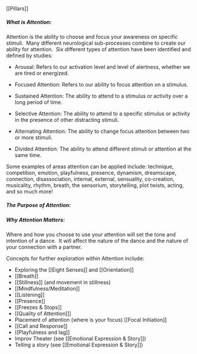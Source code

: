 [[Pillars]]

##### *What is Attention:* 
Attention is the ability to choose and focus your awareness on specific stimuli.  Many different neurological sub-processes combine to create our ability for attention.  Six different types of attention have been identified and defined by studies:

- Arousal: Refers to our activation level and level of alertness, whether we are tired or energized.
    
- Focused Attention: Refers to our ability to focus attention on a stimulus.
    
- Sustained Attention: The ability to attend to a stimulus or activity over a long period of time.
    
- Selective Attention: The ability to attend to a specific stimulus or activity in the presence of other distracting stimuli.
    
- Alternating Attention: The ability to change focus attention between two or more stimuli.
    
- Divided Attention: The ability to attend different stimuli or attention at the same time.
    

Some examples of areas attention can be applied include: technique, competition, emotion, playfulness, presence, dynamism, dreamscape, connection, disassociation, internal, external, sensuality, co-creation, musicality, rhythm, breath, the sensorium, storytelling, plot twists, acting, and so much more!

##### *The Purpose of Attention:*


##### *Why Attention Matters:*
Where and how you choose to use your attention will set the tone and intention of a dance.  It will affect the nature of the dance and the nature of your connection with a partner.  

Concepts for further exploration within Attention include:
- Exploring the [[Eight Senses]] and [[Orientation]]
- [[Breath]]
- [[Stillness]] (and movement in stillness)
- [[Mindfulness/Meditation]]
- [[Listening]]
- [[Presence]]
- [[Freezes & Stops]]
- [[Quality of Attention]]]
- Placement of attention (where is your focus) [[Focal Initiation]]
- [[Call and Response]]
- [[Playfulness and lag]]
- Improv Theater (see [[Emotional Expression & Story]])
- Telling a story (see [[Emotional Expression & Story]])  
